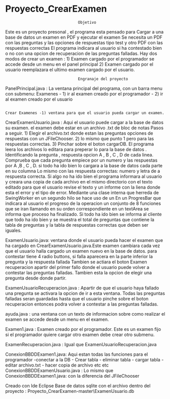 # Proyecto_CrearExamen
                                    Objetivo
Este es un proyecto presonal , el programa esta pensado para Cargar a una base de datos un  examen en PDF y ejecutar el examen
Se necesita un PDF con las preguntas y las opciones de respuestas tipo test y  otro PDF con las respuestas correctas
El programa indicara al usuario si ha contestado bien o no  con una opcion de recuperacion de las preguntas falladas.
Hay dos modos de crear un examen :  1) Examen cargado por el programador se accede desde un menu en el panel principal
                                    2) Examen cargado por el usuario reemplazara el ultimo examen cargado por el usuario.
                                    
                                    Engranaje del proyecto
PanelPrincipal.java :
                      La ventana principal del programa, con un barra menu con submenu: Examenes      - 1) ir al examen creado por el programador
                                                                                                      - 2) ir al examen creado por el usuario 
                                                                                                      
                                                                                       Crear Examenes -1) ventana para que el usuario pueda cargar un examen.
CrearExamenUsuario.java :
                          Aqui el usuario puede cargar a la base de datos su examen. el examen debe estar en un archivo .txt de bloc de notas Pasos a seguir.
                          1) Elegir el archivo.txt  donde estan las preguntas  opciones de respuestas con un JFileChooser.
                          2) lo mismo que punto 1 pero para las respuestas correctas.
                          3) Pinchar sobre el boton cargarDB.
                          El programa leera los archivos lo editara para preperar lo para la base de datos .
                          Identificando  la pregunta , respuesta opcion A , B , C , D de cada linea. 
                          Comprueba que cada pregunta empiece por un numero y  las respuestas  por A ,B , C , D.
                          si todo ha ido bien lo cargara a la base de datos cada parte en su columna
                          Lo mismo con las respuesta correctas: numero y letra de a respuesta correcta.
                          Si algo no ha ido bien el programa informara al usuario y creara una copia de cada archivo en el mismo directorio
                          con el  texto editado para que el usuario revise el texto y un informe  con la liena donde esta el error y el tipo 
                          de error. 
                          Mediante una clase interna que herreda de SwingWorker en un segundo hilo se hace uso de un 
                          En un  ProgresBar que  indicara al usuario el progreso de la operacion un conjunto de 8 funciones 
                          que se iran llamando en su orden correspondiente en un textArea se informa que proceso ha finalizado.
                          Si todo ha ido bien  se informa al cliente que todo ha ido bien  y se muestra el total de preguntas que contiene 
                          la tabla de preguntas y la tabla de respuestas correctas que deben ser iguales.
       
ExamenUsuario.java:
                  ventana donde el usuario pueda hacer el examen que ha cargado en CrearExamenUsuario.java.Este examen cambiara cada
                  vez que el usuario halla cargado un examen nuevo en la base de datos.
                  para contestar tiene 4 radio buttons, si falla aparecera en la parte inferior la pregunta y la respuesta fallada
                  Tambien se actiara el boton Examen recuperacion apartir del primer fallo donde el usuario puede volver a contestar
                  las preguntas falladas. Tambien esta la opcion de elegir una pregunta desde donde partir.
               
ExamenUsuarioRecuperacion.java :
                                  Apartir de que el usuario haya fallado una pregunta se activara la opcion de ir a esta ventana.
                                  Todas las preguntas falladas seran guardadas hasta que el usuario pinche sobre el boton recuperacion
                                  entonces podra volver a contestar a las preguntas falladas.
                                  
ayuda.java :
            una ventana con un texto  de informacion sobre como realizar el examen se accede desde un menu en el examen.
            
Examen1.java : 
              Examen creado por el programador. Este es un examen fijo si el programador quiere cargar otro examen debe crear
              otro submenu.
            
            
ExamenRecuperacion.java : 
                          Igual que ExamenUsuarioRecuperacion.java 
                          
ConexionBBDDExamen1.java: 
                          Aqui estan todas las funciones para el programador   -conectar a la DB
                                                                              - Crear tabla
                                                                              - eliminar tabla
                                                                              - cargar tabla
                                                                              - editar archivo.txt
                                                                              - hacer copia de archivo
                                                                                 etc etc
ConexionBBDDExamenUsuario.java : 
                                  Lo mismo que ConexionBBDDExamen1.java:  con la diferencia del JFileChooser
                                  
 Creado con Ide Eclipse   Base de datos sqlite  con el archivo dentro del proyecto : Proyecto_CrearExamen-master\ExamenUsuario.db   
 
                                  
                                  
                                                                              
